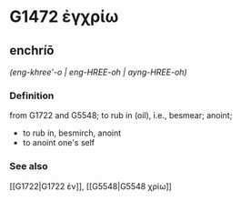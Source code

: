 # G1472 ἐγχρίω

## enchríō

_(eng-khree'-o | eng-HREE-oh | ayng-HREE-oh)_

### Definition

from G1722 and G5548; to rub in (oil), i.e., besmear; anoint; 

- to rub in, besmirch, anoint
- to anoint one's self

### See also

[[G1722|G1722 ἐν]], [[G5548|G5548 χρίω]]
